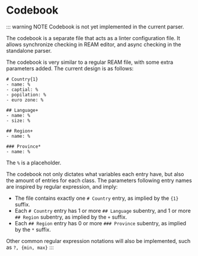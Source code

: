 # Codebook

::: warning NOTE
Codebook is not yet implemented in the current parser.

The codebook is a separate file that acts as a linter configuration file.
It allows synchronize checking in REAM editor, and async checking in the standalone parser.

The codebook is very similar to a regular REAM file, with some extra parameters added.
The current design is as follows:

```ream
# Country{1}
- name: %
- captial: %
- popilation: %
- euro zone: %

## Language+
- name: %
- size: %

## Region+
- name: %

### Province*
- name: %
```
The `%` is a placeholder.

The codebook not only dictates what variables each entry have, but also the amount of entries for each class.
The parameters following entry names are inspired by regular expression, and imply:

- The file contains exactly one `# Country` entry, as implied by the `{1}` suffix.
- Each `# Country` entry has 1 or more `## Language` subentry, and 1 or more `## Region` subentry, as implied by the `+` suffix.
- Each `## Region` entry has 0 or more `### Province` subentry, as implied by the `*` suffix.

Other common regular expression notations will also be implemented, such as `?, {min, max}`
:::
